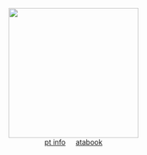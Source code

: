 <div align="center"> 

<img height="260" src="https://file.garden/Zoh6AmUPgG7Qjqjt/github/okugly.jpg"><br>
[pt info](https://rentry.co/grantville)⠀⠀[atabook](https://oliver.atabook.org/)<br>
